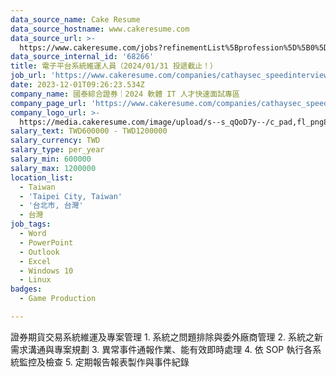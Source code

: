 ```yaml
---
data_source_name: Cake Resume
data_source_hostname: www.cakeresume.com
data_source_url: >-
  https://www.cakeresume.com/jobs?refinementList%5Bprofession%5D%5B0%5D=game-production&range%5Bsalary_range%5D%5Bmin%5D=100000
data_source_internal_id: '68266'
title: 電子平台系統維運人員（2024/01/31 投遞截止！）
job_url: 'https://www.cakeresume.com/companies/cathaysec_speedinterview_2024/jobs/75b866'
date: 2023-12-01T09:26:23.534Z
company_name: 國泰綜合證券｜2024 軟體 IT 人才快速面試專區
company_page_url: 'https://www.cakeresume.com/companies/cathaysec_speedinterview_2024'
company_logo_url: >-
  https://media.cakeresume.com/image/upload/s--s_qQoD7y--/c_pad,fl_png8,h_200,w_200/v1701313179/ugjvw0ludon1q1s5yvpw.png
salary_text: TWD600000 - TWD1200000
salary_currency: TWD
salary_type: per_year
salary_min: 600000
salary_max: 1200000
location_list:
  - Taiwan
  - 'Taipei City, Taiwan'
  - '台北市, 台灣'
  - 台灣
job_tags:
  - Word
  - PowerPoint
  - Outlook
  - Excel
  - Windows 10
  - Linux
badges:
  - Game Production

---
```


證券期貨交易系統維運及專案管理 1. 系統之問題排除與委外廠商管理 2. 系統之新需求溝通與專案規劃 3. 異常事件通報作業、能有效即時處理 4. 依 SOP 執行各系統監控及檢查 5. 定期報告報表製作與事件紀錄